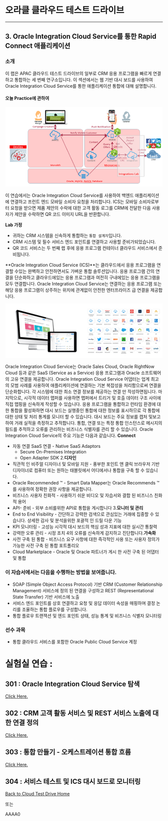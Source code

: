 # 오라클 클라우드 테스트 드라이브 #
-----
## 3. Oracle Integration Cloud Service를 통한 Rapid Connect 애플리케이션 ##


### 소개 ###
이 랩은 APAC 클라우드 테스트 드라이브의 일부로 CRM 응용 프로그램을 빠르게 연결하고 통합하는 세 번째 연구소입니다. 이 섹션에서는 웹 기반 대시 보드를 사용하여 Oracle Integration Cloud Service를 통한 애플리케이션 통합에 대해 설명합니다. 

#### 오늘 Practice에 관하여 

![](images/ics.scope.png)


이 연습에서는 Oracle Integration Cloud Service를 사용하여 백엔드 애플리케이션에 연결하고 프런트 엔드 모바일 소비자 요청을 처리합니다. ICS는 모바일 소비자로부터 요청을 받으면 제품 제안의 수락에 대한 고객 활동 로그를 CRM에 전달한 다음 사용자가 제안을 수락하면 QR 코드 이미지 URL을 반환합니다. 

**Lab 가정**
+ 귀하는 CRM 시스템을 신속하게 통합하는 `통합 설계자`입니다. 
+ CRM 시스템 및 필수 서비스 엔드 포인트를 연결하고 사용할 준비가되었습니다. 
+ QR 코드 서비스는 두 번째 랩 후에 응용 프로그램 컨테이너 클라우드 서비스에서 준비됩니다. 

**Oracle Integration Cloud Service (ICS)**는 클라우드에서 응용 프로그램을 연결할 수있는 완벽하고 안전하면서도 가벼운 통합 솔루션입니다. 응용 프로그램 간의 연결을 단순화하고 클라우드에있는 응용 프로그램과 여전히 구내에있는 응용 프로그램을 모두 연결합니다. Oracle Integration Cloud Service는 연결하는 응용 프로그램 또는 해당 응용 프로그램이 상주하는 위치에 관계없이 안전한 엔터프라이즈 급 연결을 제공합니다. 

![](images/00.ics.png)


Oracle Integration Cloud Service는 Oracle Sales Cloud, Oracle RightNow Cloud 등과 같은 SaaS (Service as a Service) 응용 프로그램과 Oracle 소프트웨어의 고유 연결을 제공합니다. Oracle Integration Cloud Service 어댑터는 업계 최고의 모범 사례를 사용하여 애플리케이션에 연결하는 기본 복잡성을 처리함으로써 연결을 단순화합니다. 각 시스템에 대한 최소 연결 정보를 제공하는 연결 만 작성하면됩니다. 마지막으로, 시각적 데이터 맵퍼를 사용하면 맵퍼에서 트리거 및 호출 데이터 구조 사이에 직접 맵핑을 신속하게 작성할 수 있습니다. 응용 프로그램을 통합하고 런타임 환경에 대한 통합을 활성화하면 대시 보드는 실행중인 통합에 대한 정보를 표시하므로 각 통합에 대한 상태 및 처리 통계를 모니터 할 수 있습니다. 대시 보드는 주요 정보를 캡처 및보고하여 거래 실적을 측정하고 추적합니다. 통합, 연결 또는 특정 통합 인스턴스로 메시지의 필드를 추적하고 오류를 관리하는 비즈니스 식별자를 관리 할 수 ​​있습니다. Oracle Integration Cloud Service의 주요 기능은 다음과 같습니다. **Connect**
- 자동 연결 SaaS 연결	- Native SaaS Adaptors
	- Secure On-Premises Integration
	- Open Adapter SDK
2.**디자인**
- 직관적 인 비주얼 디자이너 및 모바일 지원 - 풍부한 포인트 앤 클릭 브라우저 기반 디자이너로 컴퓨터 또는 원하는 태블릿에서 어디에서나 통합을 구축 할 수 있습니다. 
- Oracle Recommended ™ - Smart Data Mapper는 Oracle Recommends ™를 사용하여 정확한 권장 사항을 제공합니다. 
- 비즈니스 사용자 친화적 - 사용하기 쉬운 비디오 및 자습서와 결합 된 비즈니스 친화적 용어 
- API- 준비 - 외부 소비를위한 API로 통합을 게시합니다 3.**모니터 및 관리**
- End to End Visibility - 간단하고 강력한 검색으로 관심있는 거래에 집중할 수 있습니다. 상세한 감사 및 분석을위한 포괄적 인 드릴 다운 기능 
- KPI 모니터링 - 고성능 시각적 대시 보드의 핵심 성과 지표에 대한 실시간 통찰력 
- 강력한 오류 관리 - 시정 조치 4의 오류를 신속하게 감지하고 진단합니다.**가속화**
- 사전 구축 된 통합 - 비즈니스 요구 사항에 대한 즉각적인 사용 또는 사용자 정의가 가능한 사전 구축 된 통합 포트폴리오 
- Cloud Marketplace - Oracle 및 Oracle 파트너가 게시 한 사전 구축 된 어댑터 및 통합 

### 이 자습서에서는 다음을 수행하는 방법을 보여줍니다. ###

- SOAP (Simple Object Access Protocol) 기반 CRM (Customer Relationship Management) 서비스에 정의 된 연결을 구성하고 REST (Representational State Transfer) 기반 서비스에 노출 
- 서비스 엔드 포인트를 상호 연결하고 요청 및 응답 데이터 속성을 매핑하며 결정 논리를 조율하는 통합 플로우를 구성합니다. 
- 통합 플로우 트랜잭션 및 엔드 포인트 상태, 성능 통계 및 비즈니스 식별자 모니터링 

### 선수 과목 ###

- 통합 클라우드 서비스를 포함한 Oracle Public Cloud Service 계정 

# 실험실 연습 : #


## 301 : Oracle Integration Cloud Service 탐색 ##


[Click Here.](L301-IntegrationsLab.md) 

## 302 : CRM 고객 활동 서비스 및 REST 서비스 노출에 대한 연결 정의 ##


[Click Here.](L302-IntegrationsLab.md) 

## 303 : 통합 만들기 - 오케스트레이션 통합 흐름 ##


[Click Here.](L303-IntegrationsLab.md) 

## 304 : 서비스 테스트 및 ICS 대시 보드로 모니터링 ##


[Back to Cloud Test Drive Home](../../README.md) 

또는 

AAAA0 

